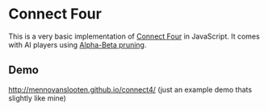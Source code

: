 # Connect Four

This is a very basic implementation of [Connect Four](http://en.wikipedia.org/wiki/Connect_four) in JavaScript. It comes with AI players using [Alpha-Beta pruning](http://en.wikipedia.org/wiki/Alpha%E2%80%93beta_pruning).

## Demo
http://mennovanslooten.github.io/connect4/
  (just an example demo thats slightly like mine)
  

